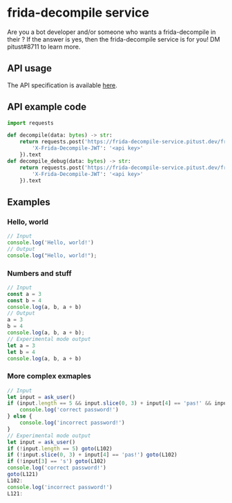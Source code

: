 # frida-decompile service
Are you a bot developer and/or someone who wants a frida-decompile in their <thing>? If the answer is yes, then the frida-decompile service is for you! DM pitust#8711 to learn more.

## API usage
The API specification is available [here](https://hackmd.io/@pitust/decompiler-api).

## API example code
```python
import requests

def decompile(data: bytes) -> str:
    return requests.post('https://frida-decompile-service.pitust.dev/frida-decompile', data = data, headers={
        'X-Frida-Decompile-JWT': '<api key>'
    }).text
def decompile_debug(data: bytes) -> str:
    return requests.post('https://frida-decompile-service.pitust.dev/frida-decompile/debug', data = data, headers={
        'X-Frida-Decompile-JWT': '<api key>'
    }).text
```

## Examples

### Hello, world
```javascript
// Input
console.log('Hello, world!')
// Output
console.log("Hello, world!");
```

### Numbers and stuff
```javascript
// Input
const a = 3
const b = 4
console.log(a, b, a + b)
// Output
a = 3
b = 4
console.log(a, b, a + b);
// Experimental mode output
let a = 3
let b = 4
console.log(a, b, a + b)
```

### More complex exmaples
```javascript
// Input
let input = ask_user()
if (input.length == 5 && input.slice(0, 3) + input[4] == 'pas!' && input[3] == 's') {
    console.log('correct password!')
} else {
    console.log('incorrect password!')
}
// Experimental mode output
let input = ask_user()
if (!input.length == 5) goto(L102)
if (!input.slice(0, 3) + input[4] == 'pas!') goto(L102)
if (!input[3] == 's') goto(L102)
console.log('correct password!')
goto(L121)
L102:
console.log('incorrect password!')
L121:
```